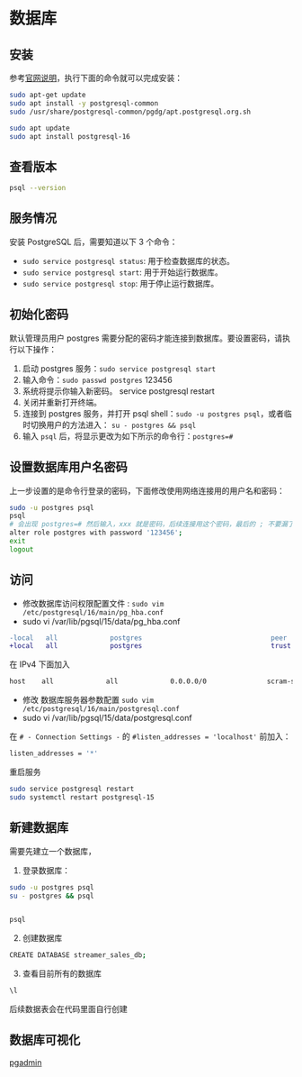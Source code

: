 # 数据库

## 安装

参考[官网说明](https://www.postgresql.org/download/linux/ubuntu/)，执行下面的命令就可以完成安装：

```bash 可能不用sudo这个命令
sudo apt-get update
sudo apt install -y postgresql-common
sudo /usr/share/postgresql-common/pgdg/apt.postgresql.org.sh

sudo apt update
sudo apt install postgresql-16
```

## 查看版本

```bash
psql --version
```

## 服务情况

安装 PostgreSQL 后，需要知道以下 3 个命令：

- `sudo service postgresql status`: 用于检查数据库的状态。
- `sudo service postgresql start`: 用于开始运行数据库。
- `sudo service postgresql stop`: 用于停止运行数据库。

## 初始化密码

默认管理员用户 postgres 需要分配的密码才能连接到数据库。要设置密码，请执行以下操作：

1. 启动 postgres 服务：`sudo service postgresql start`
2. 输入命令：`sudo passwd postgres`  123456
3. 系统将提示你输入新密码。 service postgresql restart
4. 关闭并重新打开终端。
5. 连接到 postgres 服务，并打开 psql shell：`sudo -u postgres psql`，或者临时切换用户的方法进入： `su - postgres && psql`
6. 输入 `psql` 后，将显示更改为如下所示的命令行：`postgres=#`

## 设置数据库用户名密码

上一步设置的是命令行登录的密码，下面修改使用网络连接用的用户名和密码：

```bash
sudo -u postgres psql
psql
# 会出现 postgres=# 然后输入，xxx 就是密码，后续连接用这个密码，最后的 ; 不要漏了！
alter role postgres with password '123456';
exit
logout
```

## 访问

- 修改数据库访问权限配置文件 : `sudo vim /etc/postgresql/16/main/pg_hba.conf`
- sudo vi /var/lib/pgsql/15/data/pg_hba.conf

```diff
-local   all             postgres                                peer
+local   all             postgres                                trust
```

在 IPv4 下面加入

```bash
host    all             all             0.0.0.0/0               scram-sha-256
```

- 修改 数据库服务器参数配置 `sudo vim /etc/postgresql/16/main/postgresql.conf`
- sudo vi /var/lib/pgsql/15/data/postgresql.conf

在 `# - Connection Settings -` 的 `#listen_addresses = 'localhost'` 前加入：

```bash
listen_addresses = '*'
```

重启服务

```bash
sudo service postgresql restart
sudo systemctl restart postgresql-15
```

## 新建数据库

需要先建立一个数据库，

1. 登录数据库：

```bash
sudo -u postgres psql
su - postgres && psql


psql
```

2. 创建数据库

```bash
CREATE DATABASE streamer_sales_db;
```

3. 查看目前所有的数据库

```bash
\l
```

后续数据表会在代码里面自行创建

## 数据库可视化

[pgadmin](https://www.pgadmin.org/)

